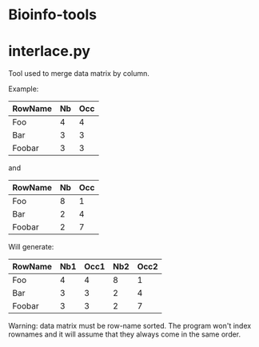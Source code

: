 # Bioinfo-tools

# interlace.py

Tool used to merge data matrix by column.

Example:

| RowName | Nb | Occ |
|---------|----|-----|
| Foo     | 4  | 4   |
| Bar     | 3  | 3   |
| Foobar  | 3  | 3   |

and 

| RowName | Nb | Occ |
|---------|----|-----|
| Foo     | 8  | 1   |
| Bar     | 2  | 4   |
| Foobar  | 2  | 7   |

Will generate:

| RowName | Nb1 | Occ1 | Nb2 | Occ2 |
|---------|-----|------|-----|------|
| Foo     | 4   | 4    | 8   | 1    |
| Bar     | 3   | 3    | 2   | 4    |
| Foobar  | 3   | 3    | 2   | 7    |

Warning: data matrix must be row-name sorted. The program won't index rownames and it will assume that they always come in the same order.

